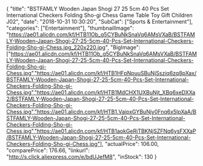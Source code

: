 {
	"title": "BSTFAMLY Wooden Japan Shogi 27 25 5cm 40 Pcs Set International Checkers Folding Sho-gi Chess Game Table Toy Gift Children J02",
	"date": "2018-10-31 10:30:20",
	"SubCat": ["Sports & Entertainment"],
	"categories": ["Entertainment"],
	"thumbnailImage": "https://ae01.alicdn.com/kf/HTB11Ob_g5CYBuNkSnaVq6AMsVXaB/BSTFAMLY-Wooden-Japan-Shogi-27-25-5cm-40-Pcs-Set-International-Checkers-Folding-Sho-gi-Chess.jpg_220x220.jpg",
	"BigImage": ["https://ae01.alicdn.com/kf/HTB11Ob_g5CYBuNkSnaVq6AMsVXaB/BSTFAMLY-Wooden-Japan-Shogi-27-25-5cm-40-Pcs-Set-International-Checkers-Folding-Sho-gi-Chess.jpg","https://ae01.alicdn.com/kf/HTB1HFpNpuuSBuNjSsziq6zq8pXax/BSTFAMLY-Wooden-Japan-Shogi-27-25-5cm-40-Pcs-Set-International-Checkers-Folding-Sho-gi-Chess.jpg","https://ae01.alicdn.com/kf/HTB1MdCHX1UXBuNjt_XBq6xeDXXa2/BSTFAMLY-Wooden-Japan-Shogi-27-25-5cm-40-Pcs-Set-International-Checkers-Folding-Sho-gi-Chess.jpg","https://ae01.alicdn.com/kf/HTB1.VaipxGYBuNjy0Fnq6x5lpXaA/BSTFAMLY-Wooden-Japan-Shogi-27-25-5cm-40-Pcs-Set-International-Checkers-Folding-Sho-gi-Chess.jpg","https://ae01.alicdn.com/kf/HTB1aokGeRjTBKNjSZFNq6ysFXXaP/BSTFAMLY-Wooden-Japan-Shogi-27-25-5cm-40-Pcs-Set-International-Checkers-Folding-Sho-gi-Chess.jpg"],
	"actualPrice": 106.00,
	"comparePrice": 176.66,
	"linkurl": "http://s.click.aliexpress.com/e/bdUJefM8",
	"inStock": 130
}
